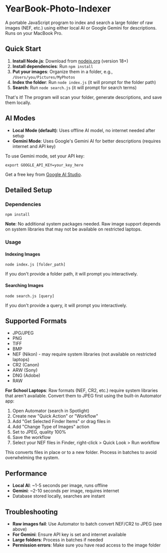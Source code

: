 # YearBook-Photo-Indexer

A portable JavaScript program to index and search a large folder of raw images (NEF, etc.) using either local AI or Google Gemini for descriptions. Runs on your MacBook Pro.

## Quick Start

1. **Install Node.js**: Download from [nodejs.org](https://nodejs.org/) (version 18+)
2. **Install dependencies**: Run `npm install`
3. **Put your images**: Organize them in a folder, e.g., `/Users/you/Pictures/MyPhotos`
4. **Index the folder**: Run `node index.js` (it will prompt for the folder path)
5. **Search**: Run `node search.js` (it will prompt for search terms)

That's it! The program will scan your folder, generate descriptions, and save them locally.

## AI Modes

- **Local Mode (default)**: Uses offline AI model, no internet needed after setup
- **Gemini Mode**: Uses Google's Gemini AI for better descriptions (requires internet and API key)

To use Gemini mode, set your API key:
```
export GOOGLE_API_KEY=your_key_here
```
Get a free key from [Google AI Studio](https://makersuite.google.com/app/apikey).

## Detailed Setup

### Dependencies
```
npm install
```

**Note**: No additional system packages needed. Raw image support depends on system libraries that may not be available on restricted laptops.

### Usage

#### Indexing Images
```
node index.js [folder_path]
```
If you don't provide a folder path, it will prompt you interactively.

#### Searching Images
```
node search.js [query]
```
If you don't provide a query, it will prompt you interactively.

## Supported Formats

- JPG/JPEG
- PNG
- TIFF
- BMP
- NEF (Nikon) - may require system libraries (not available on restricted laptops)
- CR2 (Canon)
- ARW (Sony)
- DNG (Adobe)
- RAW

**For School Laptops**: Raw formats (NEF, CR2, etc.) require system libraries that aren't available. Convert them to JPEG first using the built-in Automator app:

1. Open Automator (search in Spotlight)
2. Create new "Quick Action" or "Workflow"
3. Add "Get Selected Finder Items" or drag files in
4. Add "Change Type of Images" action
5. Set to JPEG, quality 100%
6. Save the workflow
7. Select your NEF files in Finder, right-click > Quick Look > Run workflow

This converts files in place or to a new folder. Process in batches to avoid overwhelming the system.

## Performance

- **Local AI**: ~1-5 seconds per image, runs offline
- **Gemini**: ~2-10 seconds per image, requires internet
- Database stored locally, searches are instant

## Troubleshooting

- **Raw images fail**: Use Automator to batch convert NEF/CR2 to JPEG (see above)
- **For Gemini**: Ensure API key is set and internet available
- **Large folders**: Process in batches if needed
- **Permission errors**: Make sure you have read access to the image folder
